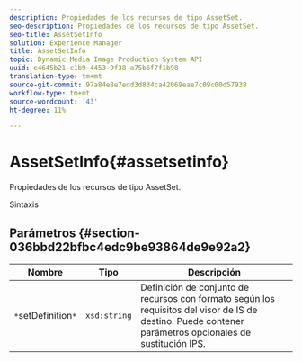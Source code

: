 ```yaml
---
description: Propiedades de los recursos de tipo AssetSet.
seo-description: Propiedades de los recursos de tipo AssetSet.
seo-title: AssetSetInfo
solution: Experience Manager
title: AssetSetInfo
topic: Dynamic Media Image Production System API
uuid: e4645b21-c1b9-4453-9f38-a75b6f7f1b98
translation-type: tm+mt
source-git-commit: 97a84e8e7edd3d834ca42069eae7c09c00d57938
workflow-type: tm+mt
source-wordcount: '43'
ht-degree: 11%

---
```



# AssetSetInfo{#assetsetinfo}

Propiedades de los recursos de tipo AssetSet.

Sintaxis

## Parámetros {#section-036bbd22bfbc4edc9be93864de9e92a2}

| Nombre | Tipo | Descripción |
|---|---|---|
| `*`setDefinition`*` | `xsd:string` | Definición de conjunto de recursos con formato según los requisitos del visor de IS de destino. Puede contener parámetros opcionales de sustitución IPS. |

